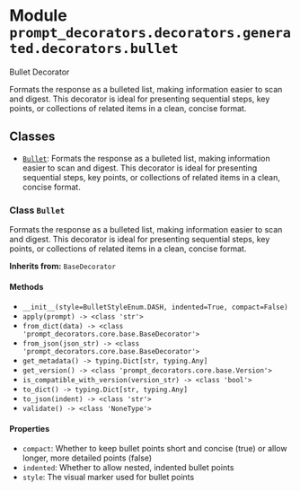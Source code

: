 # Module `prompt_decorators.decorators.generated.decorators.bullet`

Bullet Decorator

Formats the response as a bulleted list, making information easier to scan and digest. This decorator is ideal for presenting sequential steps, key points, or collections of related items in a clean, concise format.

## Classes

- [`Bullet`](#class-bullet): Formats the response as a bulleted list, making information easier to scan and digest. This decorator is ideal for presenting sequential steps, key points, or collections of related items in a clean, concise format.

### Class `Bullet`

Formats the response as a bulleted list, making information easier to scan and digest. This decorator is ideal for presenting sequential steps, key points, or collections of related items in a clean, concise format.

**Inherits from:** `BaseDecorator`

#### Methods

- `__init__(style=BulletStyleEnum.DASH, indented=True, compact=False)`
- `apply(prompt) -> <class 'str'>`
- `from_dict(data) -> <class 'prompt_decorators.core.base.BaseDecorator'>`
- `from_json(json_str) -> <class 'prompt_decorators.core.base.BaseDecorator'>`
- `get_metadata() -> typing.Dict[str, typing.Any]`
- `get_version() -> <class 'prompt_decorators.core.base.Version'>`
- `is_compatible_with_version(version_str) -> <class 'bool'>`
- `to_dict() -> typing.Dict[str, typing.Any]`
- `to_json(indent) -> <class 'str'>`
- `validate() -> <class 'NoneType'>`
#### Properties

- `compact`: Whether to keep bullet points short and concise (true) or allow longer, more detailed points (false)
- `indented`: Whether to allow nested, indented bullet points
- `style`: The visual marker used for bullet points

